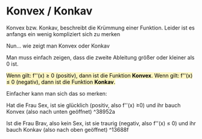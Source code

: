 # Konvex / Konkav

Konvex bzw. Konkav, beschreibt die Krümmung einer Funktion. Leider ist es anfangs ein wenig kompliziert sich zu merken

Nun... wie zeigt man Konvex oder Konkav

Man muss einfach zeigen, dass die zweite Ableitung größer oder kleiner als 0 ist.

<mark style="background: #FFF3A3A6;">Wenn gilt: f''(x) ≥ 0 (positiv), dann ist die Funktion **Konvex**.
Wenn gilt: f''(x) ≤ 0 (negativ), dann ist die Funktion **Konkav**.</mark> 

Einfacher kann man sich das so merken:

Hat die Frau Sex, ist sie glücklich (positiv, also f''(x) ≥0) und ihr bauch Konvex (also nach unten geöffnet) ^38952a

Ist die Frau Brav, also kein Sex, ist sie traurig (negativ, also f''(x) ≤ 0) und ihr bauch Konkav (also nach oben geöffnet) ^13688f